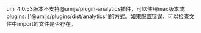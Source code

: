 umi 4.0.53版本不支持@umijs/plugin-analytics插件，可以使用max版本或plugins: ['@umijs/plugins/dist/analytics']的方式。如果配置错误，可以检查文件中import的文件是否存在。

